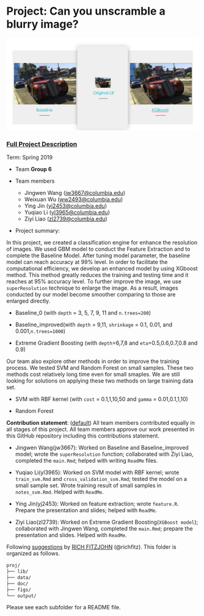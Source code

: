 # Project: Can you unscramble a blurry image? 
![image](figs/example_0.png)

### [Full Project Description](doc/project3_desc.md)

Term: Spring 2019

+ Team **Group 6**
+ Team members

	+ Jingwen Wang  (jw3667@columbia.edu)
	+ Weixuan Wu  (ww2493@columbia.edu)
	+ Ying Jin  (yj2453@columbia.edu)
	+ Yuqiao Li  (yl3965@columbia.edu)
	+ Ziyi Liao  (zl2739@columbia.edu)

+ Project summary: 

In this project, we created a classification engine for enhance the resolution of images. We used GBM model to conduct the Feature Extraction and to complete the Baseline Model. After tuning model parameter, the baseline model can reach accuracy at 99% level. In order to facilitate the computational efficiency, we develop an enhanced model by using XGboost method. This method greatly reduces the training and testing time and it reaches at 95% accuracy level. To further improve the image, we use `superResolution` technique to enlarge the image. As a result, images conducted by our model become smoother comparing to those are enlarged directly. 

- Baseline_0 (with `depth` = 3, 5, 7, 9, 11 and `n.trees=200`)

- Baseline_improved(with `depth` = 9,11, `shrinkage` = 0.1, 0.01, and 0.001,`n.trees=1000`)

- Extreme Gradient Boosting (with `depth`=6,7,8 and `eta`=0.5,0.6,0.7,0.8 and 0.9)


Our team also explore other methods in order to improve the training process. We tested SVM and Random Forest on small samples. These two methods cost relatively long time even for small smaples. We are still looking for solutions on applying these two methods on large training data set.

- SVM with RBF kernel (with `cost` = 0.1,1,10,50 and `gamma` = 0.01,0.1,1,10)

- Random Forest



	
**Contribution statement**: ([default](doc/a_note_on_contributions.md)) All team members contributed equally in all stages of this project. All team members approve our work presented in this GitHub repository including this contributions statement. 

- Jingwen Wang(jw3667): Worked on Baseline and Baseline_improved model; wrote the `superResolution` function; collaborated with Ziyi Liao, completed the `main.Rmd`; helped with writing `ReadMe` files.

- Yuqiao Li(yl3965): Worked on SVM model with RBF kernel; wrote `train_svm.Rmd` and `cross_validation_svm.Rmd`; tested the model on a small sample set. Wrote training result of small samples in `notes_svm.Rmd`. Helped with `ReadMe`.

- Ying Jin(yj2453): Worked on feature extraction; wrote `feature.R`. Prepare the presentation and slides; helped with `ReadMe`.

- Ziyi Liao(zl2739): Worked on Extreme Gradient Boosting(`XGBoost model`); collaborated with Jingwen Wang, completed the `main.Rmd`; prepare the presentation and slides. Helped with `ReadMe`.

Following [suggestions](http://nicercode.github.io/blog/2013-04-05-projects/) by [RICH FITZJOHN](http://nicercode.github.io/about/#Team) (@richfitz). This folder is organized as follows.

```
proj/
├── lib/
├── data/
├── doc/
├── figs/
└── output/
```

Please see each subfolder for a README file.
